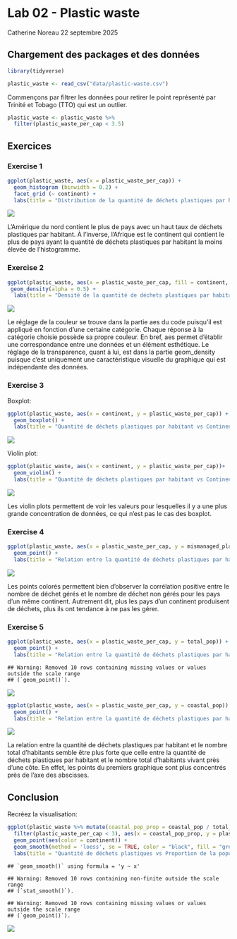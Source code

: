 Lab 02 - Plastic waste
================
Catherine Noreau
22 septembre 2025

## Chargement des packages et des données

``` r
library(tidyverse) 
```

``` r
plastic_waste <- read_csv("data/plastic-waste.csv")
```

Commençons par filtrer les données pour retirer le point représenté par
Trinité et Tobago (TTO) qui est un outlier.

``` r
plastic_waste <- plastic_waste %>%
  filter(plastic_waste_per_cap < 3.5)
```

## Exercices

### Exercise 1

``` r
ggplot(plastic_waste, aes(x = plastic_waste_per_cap)) +
  geom_histogram (binwidth = 0.2) +
  facet_grid (~ continent) +
  labs(title = "Distribution de la quantité de déchets plastiques par habitant pour les six continents", x = "Nombre de déchets plastiques par habitant")
```

![](lab-02_files/figure-gfm/plastic-waste-continent-1.png)<!-- -->

L’Amérique du nord contient le plus de pays avec un haut taux de déchets
plastiques par habitant. À l’inverse, l’Afrique est le continent qui
contient le plus de pays ayant la quantité de déchets plastiques par
habitant la moins élevée de l’histogramme.

### Exercise 2

``` r
ggplot(plastic_waste, aes(x = plastic_waste_per_cap, fill = continent, color = continent)) +
 geom_density(alpha = 0.5) +
  labs(title = "Densité de la quantité de déchets plastiques par habitant", subtitle = "Selon le continent", x = "Nombre de déchets plastiques par habitant", y = "Densité")
```

![](lab-02_files/figure-gfm/plastic-waste-density-1.png)<!-- -->

Le réglage de la couleur se trouve dans la partie aes du code puisqu’il
est appliqué en fonction d’une certaine catégorie. Chaque réponse à la
catégorie choisie possède sa propre couleur. En bref, aes permet
d’établir une correspondance entre une données et un élément esthétique.
Le réglage de la transparence, quant à lui, est dans la partie
geom_density puisque c’est uniquement une caractéristique visuelle du
graphique qui est indépendante des données.

### Exercise 3

Boxplot:

``` r
ggplot(plastic_waste, aes(x = continent, y = plastic_waste_per_cap)) +
  geom_boxplot() +
  labs(title = "Quantité de déchets plastiques par habitant vs Continent", x = "Continent", y = "Nombre de déchets plastiques par habitant")
```

![](lab-02_files/figure-gfm/plastic-waste-boxplot-1.png)<!-- -->

Violin plot:

``` r
ggplot(plastic_waste, aes(x = continent, y = plastic_waste_per_cap))+
  geom_violin() +
  labs(title = "Quantité de déchets plastiques par habitant vs Continent", x = "Continent", y = "Nombre de déchets plastiques par habitant")
```

![](lab-02_files/figure-gfm/plastic-waste-violin-1.png)<!-- -->

Les violin plots permettent de voir les valeurs pour lesquelles il y a
une plus grande concentration de données, ce qui n’est pas le cas des
boxplot.

### Exercise 4

``` r
ggplot(plastic_waste, aes(x = plastic_waste_per_cap, y = mismanaged_plastic_waste_per_cap, color = continent)) +
  geom_point() +
  labs(title = "Relation entre la quantité de déchets plastiques par habitant et la quantité de déchets non gérés par habitants", subtitle = "Selon le continent", x = "Nombre de déchets plastiques par habitant", y = "Nombre de déchets non gérés par habitant", color = "Continent")
```

![](lab-02_files/figure-gfm/plastic-waste-mismanaged-1.png)<!-- -->

Les points colorés permettent bien d’observer la corrélation positive
entre le nombre de déchet gérés et le nombre de déchet non gérés pour
les pays d’un même continent. Autrement dit, plus les pays d’un
continent produisent de déchets, plus ils ont tendance à ne pas les
gérer.

### Exercise 5

``` r
ggplot(plastic_waste, aes(x = plastic_waste_per_cap, y = total_pop)) +
  geom_point() +
  labs(title = "Relation entre la quantité de déchets plastiques par habitant et le nombre total d'habitants", x = "Nombre de déchets plastiques par habitant", y = "Nombre total d'habitants")
```

    ## Warning: Removed 10 rows containing missing values or values outside the scale range
    ## (`geom_point()`).

![](lab-02_files/figure-gfm/plastic-waste-population-total-1.png)<!-- -->

``` r
ggplot(plastic_waste, aes(x = plastic_waste_per_cap, y = coastal_pop)) +
  geom_point() +
  labs(title = "Relation entre la quantité de déchets plastiques par habitant et le nombre total d'habitants vivant près d'une côte", x = "Quantité de déchets plastiques par habitant", y = "Nombre total d'habitants vivant près d'une côte")
```

![](lab-02_files/figure-gfm/plastic-waste-population-coastal-1.png)<!-- -->

La relation entre la quantité de déchets plastiques par habitant et le
nombre total d’habitants semble être plus forte que celle entre la
quantité de déchets plastiques par habitant et le nombre total
d’habitants vivant près d’une côte. En effet, les points du premiers
graphique sont plus concentrés près de l’axe des abscisses.

## Conclusion

Recréez la visualisation:

``` r
ggplot(plastic_waste %>% mutate(coastal_pop_prop = coastal_pop / total_pop) %>%
  filter(plastic_waste_per_cap < 3), aes(x = coastal_pop_prop, y = plastic_waste_per_cap)) +
  geom_point(aes(color = continent)) +
  geom_smooth(method = 'loess', se = TRUE, color = "black", fill = "grey") +
  labs(title = "Quantité de déchets plastiques vs Proportion de la population côtière", subtitle = "Selon le continent", x = "Proportion de la population côtière (Coastal / total population)", y = "Nombre de déchets plastiques par habitant", colour = "Continent")
```

    ## `geom_smooth()` using formula = 'y ~ x'

    ## Warning: Removed 10 rows containing non-finite outside the scale range
    ## (`stat_smooth()`).

    ## Warning: Removed 10 rows containing missing values or values outside the scale range
    ## (`geom_point()`).

![](lab-02_files/figure-gfm/recreate-viz-1.png)<!-- -->
